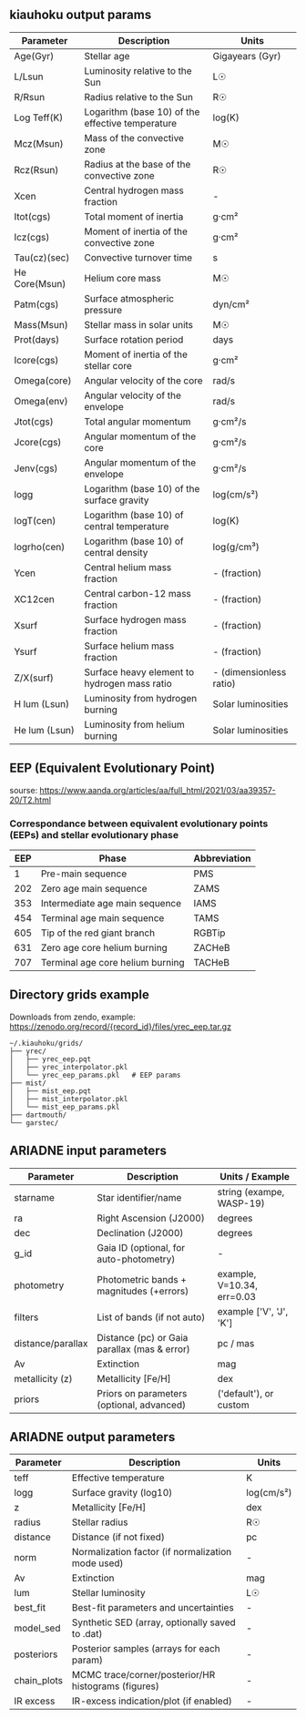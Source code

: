 ## kiauhoku output params
| Parameter          | Description                                                                                  | Units                   |
|--------------------|---------------------------------------------------------------------------------------------|-------------------------|
| Age(Gyr)           | Stellar age                                                                                 | Gigayears (Gyr)         |
| L/Lsun             | Luminosity relative to the Sun                                                              | L☉       |
| R/Rsun             | Radius relative to the Sun                                                                  | R☉       |
| Log Teff(K)        | Logarithm (base 10) of the effective temperature                                            | log(K)   |
| Mcz(Msun)          | Mass of the convective zone                                                                 | M☉       |
| Rcz(Rsun)          | Radius at the base of the convective zone                                                   | R☉       |
| Xcen               | Central hydrogen mass fraction                                                              | -        |
| Itot(cgs)          | Total moment of inertia                                                                     | g·cm²    |
| Icz(cgs)           | Moment of inertia of the convective zone                                                    | g·cm²    |
| Tau(cz)(sec)       | Convective turnover time                                                                    | s        |
| He Core(Msun)      | Helium core mass                                                                            | M☉       |
| Patm(cgs)          | Surface atmospheric pressure                                                                | dyn/cm²  |
| Mass(Msun)         | Stellar mass in solar units                                                                 | M☉       |
| Prot(days)         | Surface rotation period                                                                     | days     |
| Icore(cgs)         | Moment of inertia of the stellar core                                                       | g·cm²    |
| Omega(core)        | Angular velocity of the core                                                                | rad/s    |
| Omega(env)         | Angular velocity of the envelope                                                            | rad/s    |
| Jtot(cgs)          | Total angular momentum                                                                      | g·cm²/s  |
| Jcore(cgs)         | Angular momentum of the core                                                                | g·cm²/s  | 
| Jenv(cgs)          | Angular momentum of the envelope                                                            | g·cm²/s  |
| logg               | Logarithm (base 10) of the surface gravity                                                  | log(cm/s²)   |
| logT(cen)          | Logarithm (base 10) of central temperature                                                  | log(K)       |
| logrho(cen)        | Logarithm (base 10) of central density                                                      | log(g/cm³)   |
| Ycen               | Central helium mass fraction                                                                | - (fraction) |
| XC12cen            | Central carbon-12 mass fraction                                                             | - (fraction) |
| Xsurf              | Surface hydrogen mass fraction                                                              | - (fraction) |
| Ysurf              | Surface helium mass fraction                                                                | - (fraction) |
| Z/X(surf)          | Surface heavy element to hydrogen mass ratio                                                | - (dimensionless ratio)|
| H lum (Lsun)       | Luminosity from hydrogen burning                                                            | Solar luminosities      |
| He lum (Lsun)      | Luminosity from helium burning                                                              | Solar luminosities      |

## EEP (Equivalent Evolutionary Point)
sourse: https://www.aanda.org/articles/aa/full_html/2021/03/aa39357-20/T2.html
### Correspondance between equivalent evolutionary points (EEPs) and stellar evolutionary phase
| EEP  | Phase                                | Abbreviation |
|------|--------------------------------------|--------------|
| 1    | Pre-main sequence                    | PMS          |
| 202  | Zero age main sequence               | ZAMS         |
| 353  | Intermediate age main sequence       | IAMS         |
| 454  | Terminal age main sequence           | TAMS         |
| 605  | Tip of the red giant branch          | RGBTip       |
| 631  | Zero age core helium burning         | ZACHeB       |
| 707  | Terminal age core helium burning     | TACHeB       |

## Directory grids example
Downloads from zendo, example: https://zenodo.org/record/{record_id}/files/yrec_eep.tar.gz
```
~/.kiauhoku/grids/
├── yrec/
│   ├── yrec_eep.pqt         
│   ├── yrec_interpolator.pkl  
│   └── yrec_eep_params.pkl   # EEP params
├── mist/
│   ├── mist_eep.pqt
│   ├── mist_interpolator.pkl
│   └── mist_eep_params.pkl
├── dartmouth/
└── garstec/
```

## ARIADNE input parameters

| Parameter      | Description                                         | Units / Example             |
|----------------|-----------------------------------------------------|-----------------------------|
| starname       | Star identifier/name                                | string (exampe, WASP-19)    |
| ra             | Right Ascension (J2000)                             | degrees                     |
| dec            | Declination (J2000)                                 | degrees                     |
| g_id           | Gaia ID (optional, for auto-photometry)             | -                           |
| photometry     | Photometric bands + magnitudes (+errors)            | example, V=10.34, err=0.03  |
| filters        | List of bands (if not auto)                         | example ['V', 'J', 'K']     |
| distance/parallax | Distance (pc) or Gaia parallax (mas & error)     | pc / mas                    |
| Av             | Extinction                                          | mag                         |
| metallicity (z)| Metallicity [Fe/H]                                  | dex                         |
| priors         | Priors on parameters (optional, advanced)           | ('default'), or custom      |

## ARIADNE output parameters

| Parameter    | Description                                          | Units                    |
|--------------|------------------------------------------------------|--------------------------|
| teff         | Effective temperature                                | K                        |
| logg         | Surface gravity (log10)                              | log(cm/s²)               |
| z            | Metallicity [Fe/H]                                   | dex                      |
| radius       | Stellar radius                                       | R☉                       |
| distance     | Distance (if not fixed)                              | pc                       |
| norm         | Normalization factor (if normalization mode used)    | -                        |
| Av           | Extinction                                           | mag                      |
| lum          | Stellar luminosity                                   | L☉                       |
| best_fit     | Best-fit parameters and uncertainties                | -                        |
| model_sed    | Synthetic SED (array, optionally saved to .dat)      | -                        |
| posteriors   | Posterior samples (arrays for each param)            | -                        |
| chain_plots  | MCMC trace/corner/posterior/HR histograms (figures)  | -                        |
| IR excess    | IR-excess indication/plot (if enabled)               | -                        |
